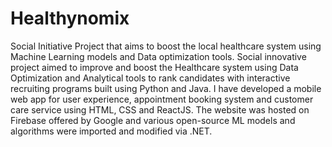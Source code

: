 # Healthynomix
Social Initiative Project that aims to boost the local healthcare system using Machine Learning models and Data optimization tools. 
Social innovative project aimed to improve and boost the Healthcare system using Data Optimization and Analytical tools to rank candidates with interactive recruiting programs built using Python and Java.
I have developed a mobile web app for user experience, appointment booking system and customer care service using HTML, CSS and ReactJS.
The website was hosted on Firebase offered by Google and various open-source ML models and algorithms were imported and modified via .NET. 
